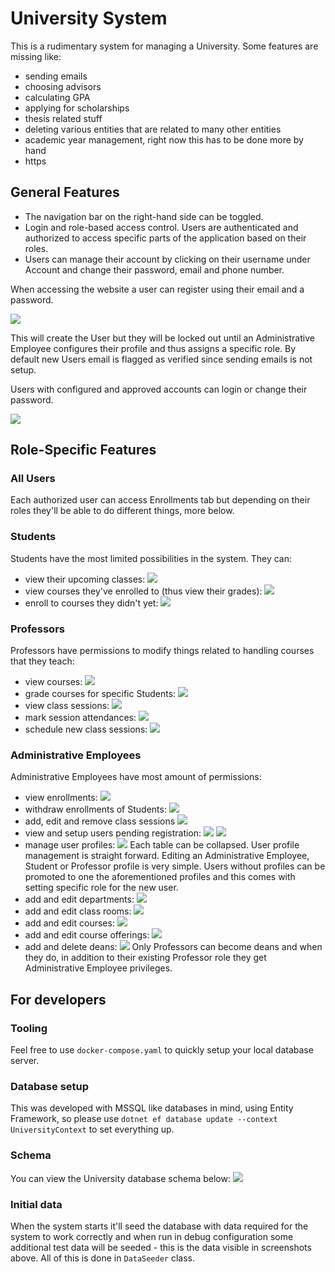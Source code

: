 # University System

This is a rudimentary system for managing a University. Some features are missing like:
 - sending emails
 - choosing advisors
 - calculating GPA
 - applying for scholarships
 - thesis related stuff
 - deleting various entities that are related to many other entities
 - academic year management, right now this has to be done more by hand
 - https

## General Features

- The navigation bar on the right-hand side can be toggled.
- Login and role-based access control. Users are authenticated and authorized to access specific parts of the application based on their roles.
- Users can manage their account by clicking on their username under Account and change their password, email and phone number.

When accessing the website a user can register using their email and a password.

![](./images/unauthorized_register.png)

This will create the User but they will be locked out until an Administrative Employee configures their profile and thus assigns a specific role.
By default new Users email is flagged as verified since sending emails is not setup.

Users with configured and approved accounts can login or change their password.

![](./images/unauthorized_login.png)

## Role-Specific Features

### All Users

Each authorized user can access Enrollments tab but depending on their roles they'll be able to do different things, more below.

### Students

Students have the most limited possibilities in the system.
They can:
 - view their upcoming classes:
![](./images/student_upcoming_classes.png)
 - view courses they've enrolled to (thus view their grades):
![](./images/student_enrollments.png)
 - enroll to courses they didn't yet:
![](./images/student_enroll.png)

### Professors

Professors have permissions to modify things related to handling courses that they teach:
 - view courses:
![](./images/professor_enrollments.png)
 - grade courses for specific Students:
![](./images/professor_grade.png)
 - view class sessions:
![](./images/professor_class_sessions.png)
 - mark session attendances:
![](./images/professor_attendances.png)
 - schedule new class sessions:
![](./images/professor_new_session.png)

### Administrative Employees

Administrative Employees have most amount of permissions:
 - view enrollments:
![](./images/admin_enrollments.png)
 - withdraw enrollments of Students:
![](./images/admin_withdraw.png)
 - add, edit and remove class sessions
![](./images/admin_class_sessions.png)
 - view and setup users pending registration:
![](./images/admin_pending_users.png)
![](./images/admin_pending_user_setup.png)
 - manage user profiles:
![](./images/admin_profiles.png)
    Each table can be collapsed. User profile management is straight forward. Editing an Administrative Employee, Student or Professor profile is very simple. Users without profiles can be promoted to one the aforementioned profiles and this comes with setting specific role for the new user.
 - add and edit departments:
![](./images/admin_departments.png) 
 - add and edit class rooms:
![](./images/admin_classrooms.png)
 - add and edit courses:
![](./images/admin_courses.png)
 - add and edit course offerings:
![](./images/admin_course_offerings_.png)
 - add and delete deans:
![](./images/admin_deans_.png)
    Only Professors can become deans and when they do, in addition to their existing Professor role they get Administrative Employee privileges.

## For developers

### Tooling

Feel free to use `docker-compose.yaml` to quickly setup your local database server.

### Database setup

This was developed with MSSQL like databases in mind, using Entity Framework, so please use `dotnet ef database update --context UniversityContext` to set everything up.

### Schema

You can view the University database schema below:
![](./images/university_db.png)


### Initial data

When the system starts it'll seed the database with data required for the system to work correctly and when run in debug configuration some additional test data will be seeded - this is the data visible in screenshots above. All of this is done in `DataSeeder` class.